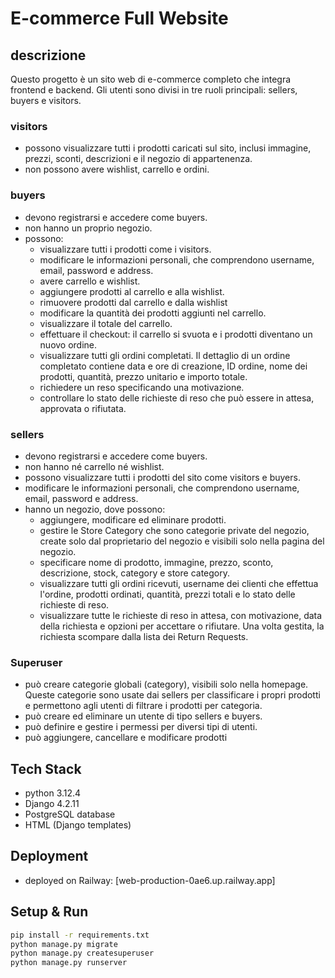 # E-commerce Full Website

## descrizione
Questo progetto è un sito web di e-commerce completo che integra frontend e backend. Gli utenti sono divisi in tre ruoli principali: sellers, buyers e visitors.

### visitors
- possono visualizzare tutti i prodotti caricati sul sito, inclusi immagine, prezzi, sconti, descrizioni e il negozio di appartenenza.
- non possono avere wishlist, carrello e ordini.

### buyers
- devono registrarsi e accedere come buyers.
- non hanno un proprio negozio.
- possono:
    - visualizzare tutti i prodotti come i visitors.
    - modificare le informazioni personali, che comprendono username, email, password e address. 
    - avere carrello e wishlist.
    - aggiungere prodotti al carrello e alla wishlist.
    - rimuovere prodotti dal carrello e dalla wishlist
    - modificare la quantità dei prodotti aggiunti nel carrello.
    - visualizzare il totale del carrello.
    - effettuare il checkout: il carrello si svuota e i prodotti diventano un nuovo ordine.
    - visualizzare tutti gli ordini completati. Il dettaglio di un ordine completato contiene data e ore di creazione, ID ordine, nome dei prodotti, quantità, prezzo unitario e importo totale.
    - richiedere un reso specificando una motivazione.
    - controllare lo stato delle richieste di reso che può essere in attesa, approvata o rifiutata.

### sellers
- devono registrarsi e accedere come buyers.
- non hanno né carrello né wishlist.
- possono visualizzare tutti i prodotti del sito come visitors e buyers.
- modificare le informazioni personali, che comprendono username, email, password e address.
- hanno un negozio, dove possono:
    - aggiungere, modificare ed eliminare prodotti.
    - gestire le Store Category che sono categorie private del negozio, create solo dal proprietario del negozio e visibili solo nella pagina del negozio.
    - specificare nome di prodotto, immagine, prezzo, sconto, descrizione, stock, category e store category.
    - visualizzare tutti gli ordini ricevuti, username dei clienti che effettua l'ordine, prodotti ordinati, quantità, prezzi totali e lo stato delle richieste di reso.
    - visualizzare tutte le richieste di reso in attesa, con motivazione, data della richiesta e opzioni per accettare o rifiutare. Una volta gestita, la richiesta scompare dalla lista dei Return Requests. 

### Superuser
- può creare categorie globali (category), visibili solo nella homepage. Queste categorie sono usate dai sellers per classificare i propri prodotti e permettono agli utenti di filtrare i prodotti per categoria.
- può creare ed eliminare un utente di tipo sellers e buyers.
- può definire e gestire i permessi per diversi tipi di utenti.
- può aggiungere, cancellare e modificare prodotti

## Tech Stack
- python 3.12.4
- Django 4.2.11
- PostgreSQL database
- HTML (Django templates)

## Deployment
- deployed on Railway: [web-production-0ae6.up.railway.app]

## Setup & Run
```bash
pip install -r requirements.txt
python manage.py migrate
python manage.py createsuperuser
python manage.py runserver



